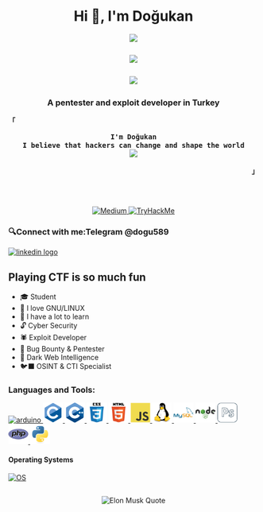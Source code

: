 <h1 align="center">Hi 👋, I'm Doğukan</h1>
<div align="center">
<img src="https://moe-counter.glitch.me/get/@:dogu589?theme=rule34">  
</div>

<h3 align="center"><img src="https://media.giphy.com/media/mFr2bCGZkwclfVDKv6/giphy.gif" width="150"/></h3></h3>
<h3 align="center"><img src="https://avatarfiles.alphacoders.com/357/357425.png" width="150"/></h3></h3>
<h3 align="center">A pentester and exploit developer in Turkey</h3>

<div align="justify">
<!-- Profile -->
<p align="left"><strong><samp>「</samp></strong></p>
  <p align="center">
    <samp>
      <b>
        I'm Doğukan
      <br>
      I believe that hackers can change and shape the world
      </b>
      <br>
        <image src="https://readme-typing-svg.herokuapp.com?font=Fira+Code&pause=1000&color=0048F7&background=FFFFFF00&center=true&vCenter=true&random=true&width=435&lines=The+heart+of+Cyber+Intelligence;Is+observing+people.">
    </samp>
  </p>
      
<p align="right"><strong><samp>」</samp></strong></p>
<br>
<p align="center">
  <!--
  <a href="https://gist.github.com/x3ric">
    <img src="https://img.shields.io/badge/Gist-View%20My%20Gists-000000?style=flat-square&logo=github&labelColor=97a4e2" alt="View My Gists">
  </a>
  -->
  <br>

  <a href="https://medium.com/@dogu589">
    <img src="https://cdn-icons-png.flaticon.com/512/5968/5968906.png" alt="Medium" width="50" height="50">
  </a>
   <a href="https://tryhackme.com/p/Dogu589">
    <img src="https://cdn.icon-icons.com/icons2/3915/PNG/512/tryhackme_logo_icon_249349.png" alt="TryHackMe" width="50" height="50">
  </a>
</p>
        
<h3 align="left">🔍Connect with me:Telegram @dogu589</h3>
<p align="left">
</p>
<div align="left">
  <a href="https://www.linkedin.com/in/doğukançalışkan" target="_blank">
    <img src="https://img.shields.io/static/v1?message=LinkedIn&logo=linkedin&label=&color=0077B5&logoColor=white&labelColor=&style=for-the-badge" height="30" alt="linkedin logo"  />
  </a>
</div>

## Playing CTF is so much fun

- 🎓 Student
- 🐧 I love GNU/LINUX
- 🌱 I have a lot to learn
- 🔓 Cyber Security
- 🕷 Exploit Developer
- 🐣 Bug Bounty & Pentester
- 🖤 Dark Web Intelligence
- 🐦‍⬛ OSINT & CTI Specialist

<h3 align="left">Languages and Tools:</h3>
<p align="left"> <a href="https://www.arduino.cc/" target="_blank" rel="noreferrer"> <img src="https://cdn.worldvectorlogo.com/logos/arduino-1.svg" alt="arduino" width="40" height="40"/> </a> <a href="https://www.cprogramming.com/" target="_blank" rel="noreferrer"> <img src="https://raw.githubusercontent.com/devicons/devicon/master/icons/c/c-original.svg" alt="c" width="40" height="40"/> </a> <a href="https://www.w3schools.com/cpp/" target="_blank" rel="noreferrer"> <img src="https://raw.githubusercontent.com/devicons/devicon/master/icons/cplusplus/cplusplus-original.svg" alt="cplusplus" width="40" height="40"/> </a> <a href="https://www.w3schools.com/css/" target="_blank" rel="noreferrer"> <img src="https://raw.githubusercontent.com/devicons/devicon/master/icons/css3/css3-original-wordmark.svg" alt="css3" width="40" height="40"/> </a> <a href="https://www.w3.org/html/" target="_blank" rel="noreferrer"> <img src="https://raw.githubusercontent.com/devicons/devicon/master/icons/html5/html5-original-wordmark.svg" alt="html5" width="40" height="40"/> </a> <a href="https://developer.mozilla.org/en-US/docs/Web/JavaScript" target="_blank" rel="noreferrer"> <img src="https://raw.githubusercontent.com/devicons/devicon/master/icons/javascript/javascript-original.svg" alt="javascript" width="40" height="40"/> </a> <a href="https://www.linux.org/" target="_blank" rel="noreferrer"> <img src="https://raw.githubusercontent.com/devicons/devicon/master/icons/linux/linux-original.svg" alt="linux" width="40" height="40"/> </a> <a href="https://www.mysql.com/" target="_blank" rel="noreferrer"> <img src="https://raw.githubusercontent.com/devicons/devicon/master/icons/mysql/mysql-original-wordmark.svg" alt="mysql" width="40" height="40"/> </a> <a href="https://nodejs.org" target="_blank" rel="noreferrer"> <img src="https://raw.githubusercontent.com/devicons/devicon/master/icons/nodejs/nodejs-original-wordmark.svg" alt="nodejs" width="40" height="40"/> </a> <a href="https://www.photoshop.com/en" target="_blank" rel="noreferrer"> <img src="https://raw.githubusercontent.com/devicons/devicon/master/icons/photoshop/photoshop-line.svg" alt="photoshop" width="40" height="40"/> </a> <a href="https://www.php.net" target="_blank" rel="noreferrer"> <img src="https://raw.githubusercontent.com/devicons/devicon/master/icons/php/php-original.svg" alt="php" width="40" height="40"/> </a> <a href="https://www.python.org" target="_blank" rel="noreferrer"> <img src="https://raw.githubusercontent.com/devicons/devicon/master/icons/python/python-original.svg" alt="python" width="40" height="40"/> </a> </p>

#### Operating Systems 
    
[![OS](https://skillicons.dev/icons?i=arch,debian,ubuntu,windows,kali)](https://skillicons.dev)
## 

<div align="center">

  <img src="https://i.ibb.co/ckYdBCv/animegithub.jpg" alt="Elon Musk Quote" width="600"/>
</div>
